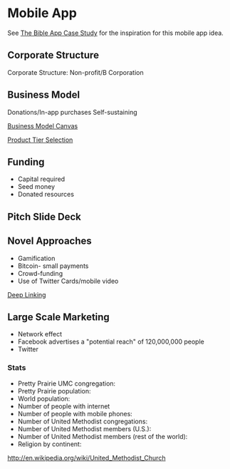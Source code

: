 # Mobile App

See [The Bible App Case Study](the_bible_app_case_study.md) for the inspiration for this mobile app idea.

## Corporate Structure

Corporate Structure: Non-profit/B Corporation

## Business Model

Donations/In-app purchases
Self-sustaining

[Business Model Canvas](http://www.businessmodelgeneration.com/downloads/business_model_canvas_poster.pdf)

[Product Tier Selection](https://camo.githubusercontent.com/a4b7ee4a662786d0af4c1eacb9b8b7bdd9eb6e6d/687474703a2f2f692e696d6775722e636f6d2f7139594e4939542e706e67)

## Funding
* Capital required
* Seed money
* Donated resources

## Pitch Slide Deck

## Novel Approaches
* Gamification
* Bitcoin- small payments
* Crowd-funding
* Use of Twitter Cards/mobile video

[Deep Linking](http://en.wikipedia.org/wiki/Mobile_deep_linking)

## Large Scale Marketing

* Network effect
* Facebook advertises a "potential reach" of 120,000,000 people
* Twitter

### Stats

* Pretty Prairie UMC congregation: 
* Pretty Prairie population: 
* World population:
* Number of people with internet
* Number of people with mobile phones:
* Number of United Methodist congregations:
* Number of United Methodist members (U.S.):
* Number of United Methodist members (rest of the world):
* Religion by continent:

http://en.wikipedia.org/wiki/United_Methodist_Church







